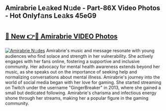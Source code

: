 ## Amirabrie Le𝚊ked N𝚞de - Part-86X Video Photos - Hot Onlyf𝚊ns Le𝚊ks 45eG9

# <h2><a href="http://ac25016.deff.icu/?id=Amirabrie">🔗 New 👉🔴 Amirabrie VIDEO Photos</a></h2>

[![Amirabrie N𝚞des](https://i.imgur.com/rIISA9y.gif)](http://ac25016.deff.icu/?id=Amirabrie)
Amirabrie's music and message resonate with young audiences who find solace and strength in her vulnerability. She actively engages with her fans online, fostering a supportive and inclusive community. Her advocacy for mental health awareness extends beyond her music, as she speaks out on the importance of seeking help and normalizing conversations about mental illness. Amirabrie's journey into the world of social media began with her love for gaming. She started streaming on Twitch under the username "GingerBreaker" in 2013, where she gained a small but dedicated following. Amirabrie's charisma and infectious energy shone through her streams, making her a popular figure in the gaming community.
